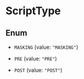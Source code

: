

# ScriptType

## Enum


* `MASKING` (value: `"MASKING"`)

* `PRE` (value: `"PRE"`)

* `POST` (value: `"POST"`)



